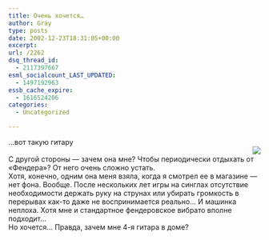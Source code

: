 ```yaml
---
title: Очень хочется…
author: Gray
type: posts
date: 2002-12-23T18:31:05+00:00
excerpt:
url: /2262
dsq_thread_id:
  - 2117397667
esml_socialcount_LAST_UPDATED:
  - 1497192963
essb_cache_expire:
  - 1616524206
categories:
  - Uncategorized

---
```








&#8230;вот такую гитару  
<img src="https://i1.wp.com/www.ibanez.ru/gear/img/rg570rbf.jpg?w=740" align="right" data-recalc-dims="1" />  
С другой стороны &#8212; зачем она мне? Чтобы периодически отдыхать от &#171;Фендера&#187;? От него очень сложно устать.  
Хотя, конечно, одним она меня взяла, когда я смотрел ее в магазине &#8212; нет фона. Вообще. После нескольких лет игры на синглах отсутствие необходимости держать руку на струнах или убирать громкость в перерывах как-то даже не воспринимается реально&#8230; И машинка неплоха. Хотя мне и стандартное фендеровское вибрато вполне подходит&#8230;  
Но хочется&#8230; Правда, зачем мне 4-я гитара в доме?